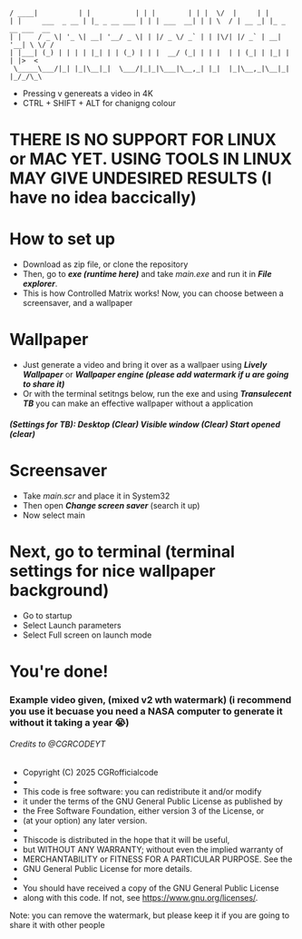 ```
/ ____|          | |           | | |        | | |  \/  |     | |          
| |     ___  _ __ | |_ _ __ ___ | | | ___  __| | | \  / | __ _| |_ _ __ ___  __
| |    / _ \| '_ \| __| '__/ _ \| | |/ _ \/ _` | | |\/| |/ _` | __| '__| \ \/ /
| |___| (_) | | | | |_| | | (_) | | |  __/ (_| | | |  | | (_| | |_| |  | |>  < 
 \_____\___/|_| |_|\__|_|  \___/|_|_|\___|\__,_| |_|  |_|\__,_|\__|_|  |_/_/\_\
```
* Pressing v genereats a video in 4K
* CTRL + SHIFT + ALT for chanigng colour
# THERE IS NO SUPPORT FOR LINUX or MAC YET. USING TOOLS IN LINUX MAY GIVE UNDESIRED RESULTS (I have no idea baccically)
# How to set up
* Download as zip file, or clone the repository
* Then, go to ***exe (runtime here)*** and take *main.exe* and run it in ***File explorer***.
* This is how Controlled Matrix works!
Now, you can choose between a screensaver, and a wallpaper

# Wallpaper
* Just generate a video and bring it over as a wallpaer using ***Lively Wallpaper*** or ***Wallpaper engine (please add watermark if u are going to share it)***
* Or with the terminal setitngs below, run the exe and using ***Transulecent TB*** you can make an effective wallpaper without a application
##### (Settings for TB): Desktop (Clear) Visible window (Clear) Start opened (clear)

# Screensaver
* Take *main.scr* and place it in System32
* Then open ***Change screen saver*** (search it up) 
* Now select main
# Next, go to terminal (terminal settings for nice wallpaper background)
* Go to startup
* Select Launch parameters
* Select Full screen on launch mode 

# You're done!


### Example video given, (mixed v2 wth watermark) (i recommend you use it becuase you need a NASA computer to generate it without it taking a year 😭)

###### Credits to @CGRCODEYT

* Copyright (C) 2025 CGRofficialcode
 *
 * This code is free software: you can redistribute it and/or modify
 * it under the terms of the GNU General Public License as published by
 * the Free Software Foundation, either version 3 of the License, or
 * (at your option) any later version.
 *
 * Thiscode is distributed in the hope that it will be useful,
 * but WITHOUT ANY WARRANTY; without even the implied warranty of
 * MERCHANTABILITY or FITNESS FOR A PARTICULAR PURPOSE.  See the
 * GNU General Public License for more details.
 *
 * You should have received a copy of the GNU General Public License
 * along with this code.  If not, see <https://www.gnu.org/licenses/>.

Note: you can remove the watermark, but please keep it if you are going to share it with other people
